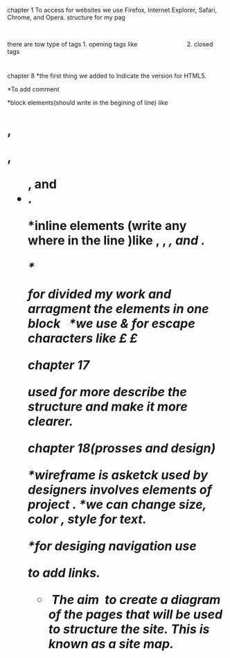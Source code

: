 chapter 1
To access for websites we use Firefox, Internet Explorer, Safari, 
Chrome, and Opera.
structure for my pag

  

there are tow type of tags 1. opening tags like <img >
                           2. closed tags  <h1></h1>




chapter 8
*the first thing we added <!DOCTYPE html> to Indicate the version for HTML5.

*To add comment <!-- comment goes here -->

*block elements(should write in the begining of line) like <h1>, <p>, <ul>, and <li>.

*inline elements (write any where in the line )like <a>, <b>, <em>, and <img>.


*<div> for divided my work and arragment the elements in one block
 
*we use & for escape characters like &pound; £


chapter 17
<div> used for more describe the structure and make it more clearer.


chapter 18(prosses and design)

*wireframe is asketck used by designers involves elements of project .
*we can change size, color , style for text.

*for desiging navigation use <nav></nav> to add links.
*  The aim  to create a diagram of the pages that will be used to structure the site. This is 
known as a site map.


